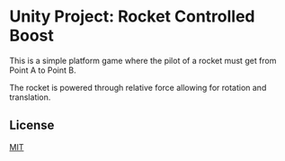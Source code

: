 # Unity Project: Rocket Controlled Boost #
This is a simple platform game where the pilot of a rocket must get from Point A to Point B.

The rocket is powered through relative force allowing for rotation and translation.

## License
[MIT](https://github.com/imranilyas/3_Project_Boost/blob/8aa2f467e8cee087095ab61f8e6578695e9b7098/LICENSE)

